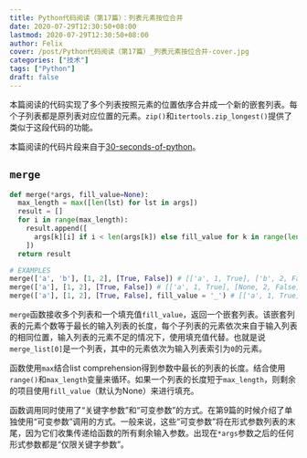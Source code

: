 ```yaml
---
title: Python代码阅读（第17篇）：列表元素按位合并
date: 2020-07-29T12:30:50+08:00
lastmod: 2020-07-29T12:30:50+08:00
author: Felix
cover: /post/Python代码阅读（第17篇）_列表元素按位合并-cover.jpg
categories: ["技术"]
tags: ["Python"]
draft: false
---
```


本篇阅读的代码实现了多个列表按照元素的位置依序合并成一个新的嵌套列表。每个子列表都是原列表对应位置的元素。`zip()`和`itertools.zip_longest()`提供了类似于这段代码的功能。

本篇阅读的代码片段来自于[30-seconds-of-python](https://github.com/30-seconds/30-seconds-of-python)。

<!--more-->

## `merge`

```python
def merge(*args, fill_value=None):
  max_length = max([len(lst) for lst in args])
  result = []
  for i in range(max_length):
    result.append([
      args[k][i] if i < len(args[k]) else fill_value for k in range(len(args))
    ])
  return result

# EXAMPLES
merge(['a', 'b'], [1, 2], [True, False]) # [['a', 1, True], ['b', 2, False]]
merge(['a'], [1, 2], [True, False]) # [['a', 1, True], [None, 2, False]]
merge(['a'], [1, 2], [True, False], fill_value = '_') # [['a', 1, True], ['_', 2, False]]
```

`merge`函数接收多个列表和一个填充值`fill_value`，返回一个嵌套列表。该嵌套列表的元素个数等于最长的输入列表的长度，每个子列表的元素依次来自于输入列表的相同位置，输入列表的元素不足的情况下，使用填充值代替。也就是说`merge_list[0]`是一个列表，其中的元素依次为输入列表索引为`0`的元素。

函数使用`max`结合list comprehension得到参数中最长的列表的长度。结合使用`range()`和`max_length`变量来循环。如果一个列表的长度短于`max_length`，则剩余的项目使用`fill_value`（默认为None）来进行填充。

函数调用同时使用了“关键字参数”和“可变参数”的方式。在第9篇的时候介绍了单独使用“可变参数”调用的方式。一般来说，这些“可变参数”将在形式参数列表的末尾，因为它们收集传递给函数的所有剩余输入参数。出现在`*args`参数之后的任何形式参数都是“仅限关键字参数”。

